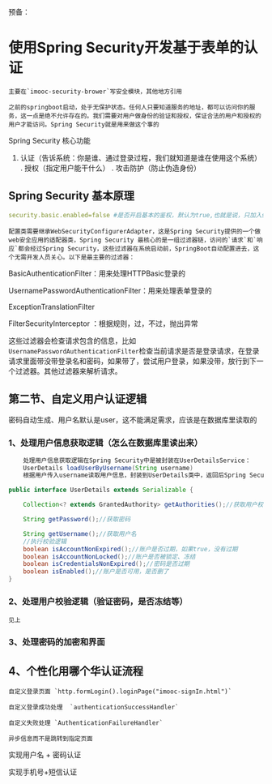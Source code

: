 预备：

# 使用Spring Security开发基于表单的认证

	主要在`imooc-security-brower`写安全模块，其他地方引用
	
	之前的springboot启动，处于无保护状态。任何人只要知道服务的地址，都可以访问你的服务，这一点是绝不允许存在的。我们需要对用户做身份的验证和授权，保证合法的用户和授权的用户才能访问。Spring Security就是用来做这个事的

Spring Security 核心功能

1. 	认证（告诉系统：你是谁、通过登录过程，我们就知道是谁在使用这个系统）
	. 	授权（指定用户能干什么）
	. 	攻击防护（防止伪造身份）

## Spring Security 基本原理

```yaml
security.basic.enabled=false #是否开启基本的鉴权，默认为true,也就是说，只加入security什么都不做，那么springboot默认开启基本的鉴权，所有的服务都保护起来，需要以http方式身份验证
```

	配置类需要继承WebSecurityConfigurerAdapter，这是Spring Security提供的一个做web安全应用的适配器类，Spring Security 最核心的是一组过滤器链，访问的`请求`和`响应`都会经过Spring Security，这些过滤器在系统启动前，SpringBoot自动配置进去，这个无需开发人员关心。以下是最主要的过滤器：

BasicAuthenticationFilter：用来处理HTTPBasic登录的

UsernamePasswordAuthenticationFilter：用来处理表单登录的

ExceptionTranslationFilter

FilterSecurityInterceptor ：根据规则，过，不过，抛出异常

这些过滤器会检查请求包含的信息，比如`UsernamePasswordAuthenticationFilter`检查当前请求是否是登录请求，在登录请求里面带没带登录名和密码，如果带了，尝试用户登录，如果没带，放行到下一个过滤器。其他过滤器来解析请求。

## 第二节、自定义用户认证逻辑

密码自动生成、用户名默认是user，这不能满足需求，应该是在数据库里读取的

### 1、处理用户信息获取逻辑（怎么在数据库里读出来）

```java
	处理用户信息获取逻辑在Spring Security中是被封装在UserDetailsService：
	UserDetails	loadUserByUsername(String username) 
	根据用户传入username读取用户信息，封装到UserDetails类中，返回后Spring Security拿着这个消息去处理和校验，通过了就放入session；找不到的话，抛出 UsernameNotFoundException异常

public interface UserDetails extends Serializable {

	Collection<? extends GrantedAuthority> getAuthorities();//获取用户权限信息

	String getPassword();//获取密码

	String getUsername();//获取用户名
	//执行校验逻辑
	boolean isAccountNonExpired();//账户是否过期，如果true，没有过期
	boolean isAccountNonLocked();//账户是否被锁定、冻结
	boolean isCredentialsNonExpired();//密码是否过期
	boolean isEnabled();//账户是否可用，是否删了
}

```

### 2、处理用户校验逻辑（验证密码，是否冻结等）

	见上

### 3、处理密码的加密和界面

## 4、个性化用哪个华认证流程

	自定义登录页面 `http.formLogin().loginPage("imooc-signIn.html")`

	自定义登录成功处理  `authenticationSuccessHandler`

	自定义失败处理 `AuthenticationFailureHandler`

	异步信息而不是跳转到指定页面









实现用户名 + 密码认证

实现手机号+短信认证





	